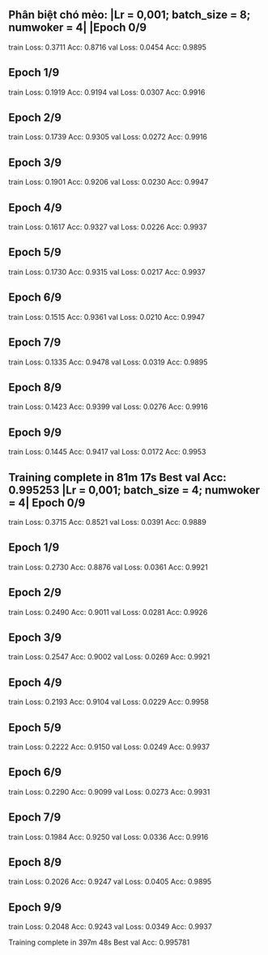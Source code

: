 
Phân biệt chó mẻo:
|Lr = 0,001; batch_size = 8; numwoker = 4|
|Epoch 0/9
----------
train Loss: 0.3711 Acc: 0.8716
val Loss: 0.0454 Acc: 0.9895

Epoch 1/9
----------
train Loss: 0.1919 Acc: 0.9194
val Loss: 0.0307 Acc: 0.9916

Epoch 2/9
----------
train Loss: 0.1739 Acc: 0.9305
val Loss: 0.0272 Acc: 0.9916

Epoch 3/9
----------
train Loss: 0.1901 Acc: 0.9206
val Loss: 0.0230 Acc: 0.9947

Epoch 4/9
----------
train Loss: 0.1617 Acc: 0.9327
val Loss: 0.0226 Acc: 0.9937

Epoch 5/9
----------
train Loss: 0.1730 Acc: 0.9315
val Loss: 0.0217 Acc: 0.9937

Epoch 6/9
----------
train Loss: 0.1515 Acc: 0.9361
val Loss: 0.0210 Acc: 0.9947

Epoch 7/9
----------
train Loss: 0.1335 Acc: 0.9478
val Loss: 0.0319 Acc: 0.9895

Epoch 8/9
----------
train Loss: 0.1423 Acc: 0.9399
val Loss: 0.0276 Acc: 0.9916

Epoch 9/9
----------
train Loss: 0.1445 Acc: 0.9417
val Loss: 0.0172 Acc: 0.9953

Training complete in 81m 17s
Best val Acc: 0.995253
|Lr = 0,001; batch_size = 4; numwoker = 4|
Epoch 0/9
----------
train Loss: 0.3715 Acc: 0.8521
val Loss: 0.0391 Acc: 0.9889

Epoch 1/9
----------
train Loss: 0.2730 Acc: 0.8876
val Loss: 0.0361 Acc: 0.9921

Epoch 2/9
----------
train Loss: 0.2490 Acc: 0.9011
val Loss: 0.0281 Acc: 0.9926

Epoch 3/9
----------
train Loss: 0.2547 Acc: 0.9002
val Loss: 0.0269 Acc: 0.9921

Epoch 4/9
----------
train Loss: 0.2193 Acc: 0.9104
val Loss: 0.0229 Acc: 0.9958

Epoch 5/9
----------
train Loss: 0.2222 Acc: 0.9150
val Loss: 0.0249 Acc: 0.9937

Epoch 6/9
----------
train Loss: 0.2290 Acc: 0.9099
val Loss: 0.0273 Acc: 0.9931

Epoch 7/9
----------
train Loss: 0.1984 Acc: 0.9250
val Loss: 0.0336 Acc: 0.9916

Epoch 8/9
----------
train Loss: 0.2026 Acc: 0.9247
val Loss: 0.0405 Acc: 0.9895

Epoch 9/9
----------
train Loss: 0.2048 Acc: 0.9243
val Loss: 0.0349 Acc: 0.9937

Training complete in 397m 48s
Best val Acc: 0.995781
